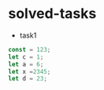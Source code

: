 # solved-tasks
* task1
```javascript
const = 123;
let c = 1;
let a = 6;
let x =2345;
let d = 23;
```
